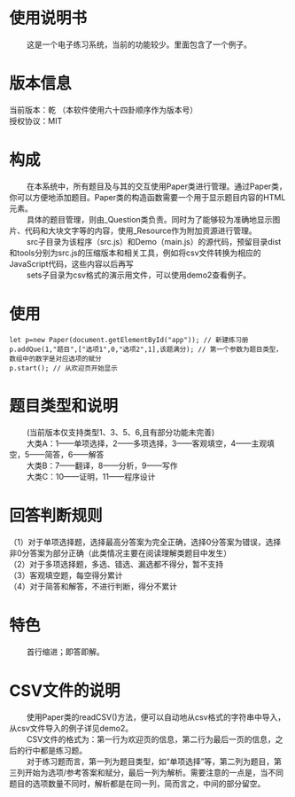 # 使用说明书
&nbsp;&nbsp;&nbsp;&nbsp;&nbsp;&nbsp;&nbsp;&nbsp;这是一个电子练习系统，当前的功能较少。里面包含了一个例子。
# 版本信息
当前版本：乾
（本软件使用六十四卦顺序作为版本号）  
授权协议：MIT
# 构成
&nbsp;&nbsp;&nbsp;&nbsp;&nbsp;&nbsp;&nbsp;&nbsp;在本系统中，所有题目及与其的交互使用Paper类进行管理。通过Paper类，你可以方便地添加题目。Paper类的构造函数需要一个用于显示题目内容的HTML元素。  
&nbsp;&nbsp;&nbsp;&nbsp;&nbsp;&nbsp;&nbsp;&nbsp;具体的题目管理，则由_Question类负责。同时为了能够较为准确地显示图片、代码和大块文字等的内容，使用_Resource作为附加资源进行管理。  
&nbsp;&nbsp;&nbsp;&nbsp;&nbsp;&nbsp;&nbsp;&nbsp;src子目录为该程序（src.js）和Demo（main.js）的源代码，预留目录dist和tools分别为src.js的压缩版本和相关工具，例如将csv文件转换为相应的JavaScript代码，这些内容以后再写  
&nbsp;&nbsp;&nbsp;&nbsp;&nbsp;&nbsp;&nbsp;&nbsp;sets子目录为csv格式的演示用文件，可以使用demo2查看例子。
# 使用
    let p=new Paper(document.getElementById("app")); // 新建练习册
    p.addQue(1,"题目",["选项1",0,"选项2",1],该题满分); // 第一个参数为题目类型，数组中的数字是对应选项的赋分
    p.start(); // 从欢迎页开始显示
# 题目类型和说明
&nbsp;&nbsp;&nbsp;&nbsp;&nbsp;&nbsp;&nbsp;&nbsp;(当前版本仅支持类型1、3、5、6,且有部分功能未完善)  
&nbsp;&nbsp;&nbsp;&nbsp;&nbsp;&nbsp;&nbsp;&nbsp;大类A：1——单项选择，2——多项选择，3——客观填空，4——主观填空，5——简答，6——解答  
&nbsp;&nbsp;&nbsp;&nbsp;&nbsp;&nbsp;&nbsp;&nbsp;大类B：7——翻译，8——分析，9——写作  
&nbsp;&nbsp;&nbsp;&nbsp;&nbsp;&nbsp;&nbsp;&nbsp;大类C：10——证明，11——程序设计
# 回答判断规则
（1）对于单项选择题，选择最高分答案为完全正确，选择0分答案为错误，选择非0分答案为部分正确（此类情况主要在阅读理解类题目中发生）  
（2）对于多项选择题，多选、错选、漏选都不得分，暂不支持  
（3）客观填空题，每空得分累计  
（4）对于简答和解答，不进行判断，得分不累计
# 特色
&nbsp;&nbsp;&nbsp;&nbsp;&nbsp;&nbsp;&nbsp;&nbsp;首行缩进；即答即解。
# CSV文件的说明
&nbsp;&nbsp;&nbsp;&nbsp;&nbsp;&nbsp;&nbsp;&nbsp;使用Paper类的readCSV()方法，便可以自动地从csv格式的字符串中导入，从csv文件导入的例子详见demo2。  
&nbsp;&nbsp;&nbsp;&nbsp;&nbsp;&nbsp;&nbsp;&nbsp;CSV文件的格式为：第一行为欢迎页的信息，第二行为最后一页的信息，之后的行中都是练习题。  
&nbsp;&nbsp;&nbsp;&nbsp;&nbsp;&nbsp;&nbsp;&nbsp;对于练习题而言，第一列为题目类型，如“单项选择”等，第二列为题目，第三列开始为选项/参考答案和赋分，最后一列为解析。需要注意的一点是，当不同题目的选项数量不同时，解析都是在同一列，简而言之，中间的部分留空。
